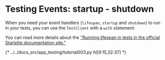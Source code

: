 # Testing Events: startup - shutdown

When you need your event handlers (`lifespan`, `startup` and `shutdown`) to run in your tests, you can use the `TestClient` with a `with` statement:

You can read more details about the ["Running lifespan in tests in the official Starlette documentation site."](https://www.starlette.io/lifespan/#running-lifespan-in-tests)

{* ../../docs_src/app_testing/tutorial003.py hl[9:15,32:37] *}